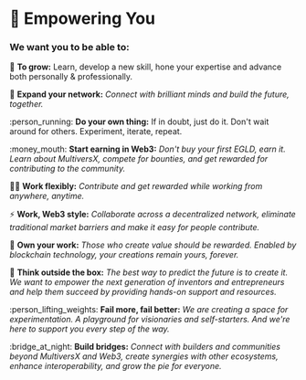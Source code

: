 # 💪 Empowering You

### **We want you to be able to:**

:seedling: **To grow:** Learn, develop a new skill, hone your expertise and advance both personally & professionally.

:handshake: **Expand your network:** _Connect with brilliant minds and build the future, together._

:person\_running: **Do your own thing:** If in doubt, just do it. Don't wait around for others. Experiment, iterate, repeat.

:money\_mouth: **Start earning in Web3:** _Don't buy your first EGLD, earn it. Learn about MultiversX, compete for bounties, and get rewarded for contributing to the community._

:technologist: **Work flexibly:** _Contribute and get rewarded while working from anywhere, anytime._

:zap: **Work, Web3 style:** _Collaborate across a decentralized network, eliminate traditional market barriers and make it easy for people contribute._

:100: **Own your work:** _Those who create value should be rewarded. Enabled by blockchain technology, your creations remain yours, forever._

:bento: **Think outside the box:** _The best way to predict the future is to create it. We want to empower the next generation of inventors and entrepreneurs and help them succeed by providing hands-on support and resources._

:person\_lifting\_weights: **Fail more, fail better:** _We are creating a space for experimentation. A playground for visionaries and self-starters. And we're here to support you every step of the way._

:bridge\_at\_night: **Build bridges:** _Connect with builders and communities beyond MultiversX and Web3, create synergies with other ecosystems, enhance interoperability, and grow the pie for everyone._
